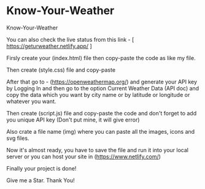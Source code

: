 # Know-Your-Weather
Know-Your-Weather

You can also check the live status from this link - [ https://geturweather.netlify.app/ ]

Firsly create your (index.html) file then copy-paste the code as like my file.

Then create (style.css) file and copy-paste

After that go to - (https://openweathermap.org/) and generate your API key by Logging In and then go to the option Current Weather Data (API doc) and copy the data which you want by city name or by latitude or longitude or whatever you want.

Then create (script.js) file and copy-paste the code and don't forget to add you unique API key (Don't put mine, it will give error)

Also crate a file name (img) where you can paste all the images, icons and svg files.

Now it's almost ready, you have to save the file and run it into your local server or you can host your site in (https://www.netlify.com/)

Finally your project is done!

Give me a Star. Thank You!

